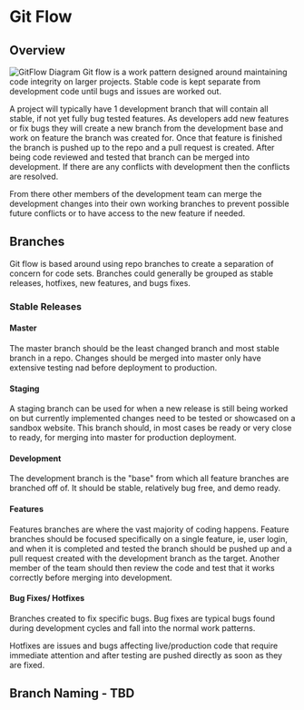 # Git Flow

## Overview
![GitFlow Diagram](../../../QA/Git-Flow/images/git-flow.png)
Git flow is a work pattern designed around maintaining code integrity on larger projects. Stable code is kept separate
from development code until bugs and issues are worked out. 

A project will typically have 1 development branch that will contain all stable, if not yet fully bug tested features.
As developers add new features or fix bugs they will create a new branch from the development base and work on feature 
the branch was created for. Once that feature is finished the branch is pushed up to the repo and a pull request is created.
After being code reviewed and tested that branch can be merged into development. If there are any conflicts with development
then the conflicts are resolved.
 
From there other members of the development team can merge the development changes into their own working branches to prevent 
possible future conflicts or to have access to the new feature if needed.

## Branches

Git flow is based around using repo branches to create a separation of concern for code sets. Branches could generally be
grouped as stable releases, hotfixes, new features, and bugs fixes. 

### Stable Releases
#### Master
The master branch should be the least changed branch and most stable branch in a repo. Changes should be merged into master
only have extensive testing nad before deployment to production.  

#### Staging
A staging branch can be used for when a new release is still being worked on but currently implemented changes need to be tested
or showcased on a sandbox website. This branch should, in most cases be ready or very close to ready, for merging into master 
for production deployment.

#### Development
The development branch is the "base" from which all feature branches are branched off of.
It should be stable, relatively bug free, and demo ready.

#### Features
Features branches are where the vast majority of coding happens. Feature branches should be focused specifically on a single feature, 
ie, user login, and when it is completed and tested the branch should be pushed up and a pull request created with the development branch as
the target. Another member of the team should then review the code and test that it works correctly before merging into development.


#### Bug Fixes/ Hotfixes
Branches created to fix specific bugs. Bug fixes are typical bugs found during development cycles and fall into the normal work 
patterns.

Hotfixes are issues and bugs affecting live/production code that require immediate attention and after testing are pushed directly
as soon as they are fixed.

## Branch Naming - TBD
